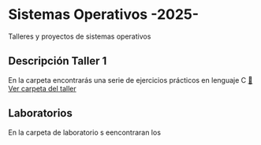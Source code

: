 # Sistemas Operativos -2025-
Talleres y proyectos de sistemas operativos

## Descripción Taller 1
En la carpeta encontrarás una serie de ejercicios prácticos en lenguaje C [🔗 Ver carpeta del taller](https://github.com/AdrianMontLin/sistemas-operativos/tree/main/taller1%20Retos)


## Laboratorios
En la carpeta de laboratorio s eencontraran los 
